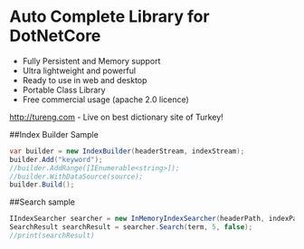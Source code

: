 # Auto Complete Library for DotNetCore
- Fully Persistent and Memory support
- Ultra lightweight and powerful
- Ready to use in web and desktop
- Portable Class Library
- Free commercial usage (apache 2.0 licence)

http://tureng.com - Live on best dictionary site of Turkey!

##Index Builder Sample
```csharp
var builder = new IndexBuilder(headerStream, indexStream);
builder.Add("keyword");
//builder.AddRange([IEnumerable<string>]);
//builder.WithDataSource(source);
builder.Build();
```

##Search sample
```csharp
IIndexSearcher searcher = new InMemoryIndexSearcher(headerPath, indexPath);
SearchResult searchResult = searcher.Search(term, 5, false);
//print(searchResult)
```
